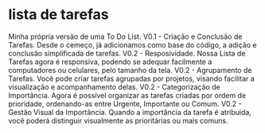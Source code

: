 # lista de tarefas
 Minha própria versão de uma To Do List.
 V0.1 - Criação e Conclusão de Tarefas. Desde o cemeço, já adicionamos como base do código, a adição e conclusão simplificada de tarefas.
 V0.2 - Resposividade. Nossa Lista de Tarefas agora é responsiva, podendo se adequar facilmente a computadores ou celulares, pelo tamanho da tela.
 V0.2 - Agrupamento de Tarefas. Você pode criar tarefas agrupadas por projetos, visando facilitar a visualização e acompanhamento delas.
 V0.2 - Categorização de Importância. Agora é possível organizar as tarefas criadas por ordem de prioridade, ordenando-as entre Urgente, Importante ou Comum.
 V0.2 - Gestão Visual da Importância. Quando a importância da tarefa é atribuida, você poderá distinguir visualmente as prioritárias ou mais comuns.
